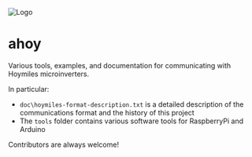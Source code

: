 ![Logo](https://github.com/grindylow/ahoy/blob/main/doc/logo1_small.png?raw=true)

# ahoy
Various tools, examples, and documentation for communicating with Hoymiles microinverters.

In particular:

* `doc\hoymiles-format-description.txt` is a detailed description of the communications format and the history of this project
* The `tools` folder contains various software tools for RaspberryPi and Arduino

Contributors are always welcome!
